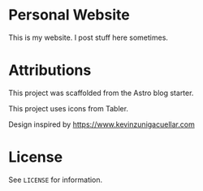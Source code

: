 # Personal Website

This is my website. I post stuff here sometimes.

# Attributions

This project was scaffolded from the Astro blog starter.

This project uses icons from Tabler.

Design inspired by https://www.kevinzunigacuellar.com

# License

See ``LICENSE`` for information.

